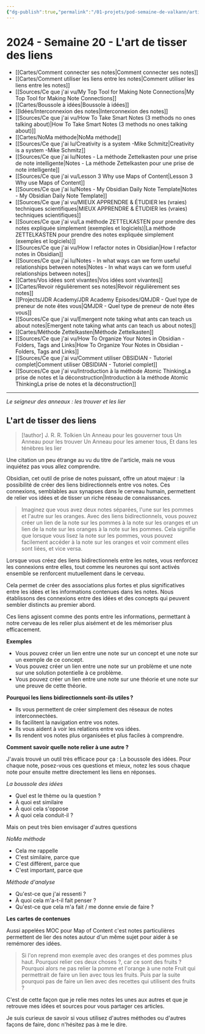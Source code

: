 ```yaml
---
{"dg-publish":true,"permalink":"/01-projets/pod-semaine-de-valkann/articles/2024-semaine-20-l-art-de-tisser-des-liens/","title":"2024 - Semaine 20 - L'art de tisser des liens","tags":["blog"]}
---
```



# 2024 - Semaine 20 - L'art de tisser des liens


- [[Cartes/Comment connecter ses notes\|Comment connecter ses notes]]
-  [[Cartes/Comment utiliser les liens entre les notes\|Comment utiliser les liens entre les notes]]
-  [[Sources/Ce que j'ai vu/My Top Tool for Making Note Connections\|My Top Tool for Making Note Connections]]
- [[Cartes/Boussole à idées\|Boussole à idées]]
- [[Idées/Interconnexion des notes\|Interconnexion des notes]]
- [[Sources/Ce que j'ai vu/How To Take Smart Notes (3 methods no ones talking about)\|How To Take Smart Notes (3 methods no ones talking about)]]
- [[Cartes/NoMa méthode\|NoMa méthode]]
- [[Sources/Ce que j'ai lu/Creativity is a system -Mike Schmitz\|Creativity is a system -Mike Schmitz]]
- [[Sources/Ce que j'ai lu/Notes - La méthode Zettelkasten pour une prise de note intelligente\|Notes - La méthode Zettelkasten pour une prise de note intelligente]]
- [[Sources/Ce que j'ai vu/Lesson 3 Why use Maps of Content\|Lesson 3 Why use Maps of Content]]
- [[Sources/Ce que j'ai lu/Notes - My Obsidian Daily Note Template\|Notes - My Obsidian Daily Note Template]]
- [[Sources/Ce que j'ai vu/MIEUX APPRENDRE & ÉTUDIER  les (vraies) techniques scientifiques\|MIEUX APPRENDRE & ÉTUDIER  les (vraies) techniques scientifiques]]
- [[Sources/Ce que j'ai vu/La méthode ZETTELKASTEN pour prendre des notes expliquée simplement (exemples et logiciels)\|La méthode ZETTELKASTEN pour prendre des notes expliquée simplement (exemples et logiciels)]]
- [[Sources/Ce que j'ai vu/How I refactor notes in Obsidian\|How I refactor notes in Obsidian]]
- [[Sources/Ce que j'ai lu/Notes - In what ways can we form useful relationships between notes\|Notes - In what ways can we form useful relationships between notes]]
- [[Cartes/Vos idées sont vivantes\|Vos idées sont vivantes]]
- [[Cartes/Revoir régulièrement ses notes\|Revoir régulièrement ses notes]]
- [[Projects/JDR Academy/JDR Academy Episodes/QMJDR - Quel type de preneur de note êtes vous\|QMJDR - Quel type de preneur de note êtes vous]]
- [[Sources/Ce que j'ai vu/Emergent note taking what ants can teach us about notes\|Emergent note taking what ants can teach us about notes]]
- [[Cartes/Méthode Zettelkasten\|Méthode Zettelkasten]]
- [[Sources/Ce que j'ai vu/How To Organize Your Notes in Obsidian - Folders, Tags and Links\|How To Organize Your Notes in Obsidian - Folders, Tags and Links]]
- [[Sources/Ce que j'ai vu/Comment utiliser OBSIDIAN - Tutoriel complet\|Comment utiliser OBSIDIAN - Tutoriel complet]]
- [[Sources/Ce que j'ai vu/Introduction à la méthode Atomic ThinkingLa prise de notes et la déconstruction\|Introduction à la méthode Atomic ThinkingLa prise de notes et la déconstruction]]

---


*Le seigneur des anneaux : les trouver et les lier* 
## L'art de tisser des liens

> [!author] J. R. R. Tolkien
> Un Anneau pour les gouverner tous
> Un Anneau pour les trouver
> Un Anneau pour les amener tous,
> Et dans les ténèbres les lier

Une citation un peu étrange au vu du titre de l'article, mais ne vous inquiétez pas vous allez comprendre.

Obsidian, cet outil de prise de notes puissant, offre un atout majeur : la possibilité de créer des liens bidirectionnels entre vos notes. Ces connexions, semblables aux synapses dans le cerveau humain, permettent de relier vos idées et de tisser un riche réseau de connaissances.

> Imaginez que vous avez deux notes séparées, l'une sur les pommes et l'autre sur les oranges. Avec des liens bidirectionnels, vous pouvez créer un lien de la note sur les pommes à la note sur les oranges et un lien de la note sur les oranges à la note sur les pommes. Cela signifie que lorsque vous lisez la note sur les pommes, vous pouvez facilement accéder à la note sur les oranges et voir comment elles sont liées, et vice versa.

Lorsque vous créez des liens bidirectionnels entre les notes, vous renforcez les connexions entre elles, tout comme les neurones qui sont activés ensemble se renforcent mutuellement dans le cerveau. 

Cela permet de créer des associations plus fortes et plus significatives entre les idées et les informations contenues dans les notes. Nous établissons des connexions entre des idées et des concepts qui peuvent sembler distincts au premier abord. 

Ces liens agissent comme des ponts entre les informations, permettant à notre cerveau de les relier plus aisément et de les mémoriser plus efficacement. 

**Exemples**

- Vous pouvez créer un lien entre une note sur un concept et une note sur un exemple de ce concept.
- Vous pouvez créer un lien entre une note sur un problème et une note sur une solution potentielle à ce problème.
- Vous pouvez créer un lien entre une note sur une théorie et une note sur une preuve de cette théorie.

**Pourquoi les liens bidirectionnels sont-ils utiles ?**

- Ils vous permettent de créer simplement des réseaux de notes interconnectées.
- Ils facilitent la navigation entre vos notes.
- Ils vous aident à voir les relations entre vos idées.
- Ils rendent vos notes plus organisées et plus faciles à comprendre.

**Comment savoir quelle note relier à une autre ?**

J'avais trouvé un outil très efficace pour ça : La boussole des idées. 
Pour chaque note, posez-vous ces questions et mieux, notez les sous chaque note pour ensuite mettre directement les liens en réponses.

*La boussole des idées* 
- Quel est le thème ou la question ?
- À quoi est similaire
- À quoi cela s'oppose
- À quoi cela conduit-il ?

Mais on peut très bien envisager d'autres questions 

*NoMa méthode*
- Cela me rappelle 
- C'est similaire, parce que
- C'est différent, parce que
- C'est important, parce que

*Méthode d'analyse*
- Qu'est-ce que j'ai ressenti ? 
- À quoi cela m'a-t-il fait penser ?
- Qu'est-ce que cela m'a fait / me donne envie de faire ?

**Les cartes de contenues**

Aussi appelées MOC pour Map of Content c'est notes particulières permettent de lier des notes autour d'un même sujet pour aider à se remémorer des idées.

> Si l'on reprend mon exemple avec des oranges et des pommes plus haut. Pourquoi relier ces deux choses ?, car ce sont des fruits ? Pourquoi alors ne pas relier la pomme et l'orange à une note Fruit qui permettrait de faire un lien avec tous les fruits. Puis par la suite pourquoi pas de faire un lien avec des recettes qui utilisent des fruits ? 

C'est de cette façon que je relie mes notes les unes aux autres et que je retrouve mes idées et sources pour vous partager ces articles. 

Je suis curieux de savoir si vous utilisez d'autres méthodes ou d'autres façons de faire, donc n'hésitez pas à me le dire.

